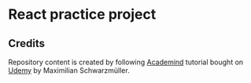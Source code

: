 # React practice project

## Credits

Repository content is created by following [Academind](https://academind.com/) tutorial bought on [Udemy](https://www.udemy.com/course/react-the-complete-guide-incl-redux/) by Maximilian Schwarzmüller.
